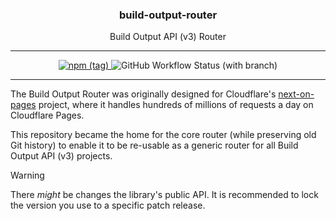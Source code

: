 <p align="center">
  <h3 align="center">build-output-router</h3>

  <p align="center">
    Build Output API (v3) Router
  </p>
</p>

---

<p align="center">
  <a href="https://npmjs.com/package/build-output-router" target="_blank">
		<img alt="npm (tag)" src="https://img.shields.io/npm/v/build-output-router/latest?color=3777FF&style=flat-square" />
	</a>
	<img alt="GitHub Workflow Status (with branch)" src="https://img.shields.io/github/actions/workflow/status/james-elicx/build-output-router/release.yml?branch=main&color=95FF38&style=flat-square" />
</p>

---

The Build Output Router was originally designed for Cloudflare's [next-on-pages](https://github.com/cloudflare/next-on-pages) project, where it handles hundreds of millions of requests a day on Cloudflare Pages.

This repository became the home for the core router (while preserving old Git history) to enable it to be re-usable as a generic router for all Build Output API (v3) projects.

> [!WARNING]
> There _might_ be changes the library's public API. It is recommended to lock the version you use to a specific patch release.

